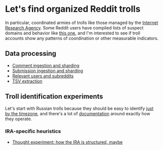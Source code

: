 # Let's find organized Reddit trolls
In particular, coordinated armies of trolls like those managed by the [Internet
Research Agency](https://en.wikipedia.org/wiki/Internet_Research_Agency). Some
Reddit users have compiled lists of suspect domains and behavior like [this
one](https://www.reddit.com/r/Fuckthealtright/comments/9hspmo/the_donald_is_actively_promoting_russian/),
and I'm interested to see if troll accounts show any patterns of coordination or
other measurable indicators.

## Data processing
- [Comment ingestion and sharding](data-comment-ingestion.md)
- [Submission ingestion and sharding](data-submission-ingestion.md)
- [Relevant users and subreddits](data-relevant.md)
- [TSV extraction](data-tsv.md)

## Troll identification experiments
Let's start with Russian trolls because they should be easy to identify [just by
the timezone](https://twitter.com/LamarWhiteJr/status/1040138113279045632), and
there's a lot of
[documentation](https://en.wikipedia.org/wiki/Timeline_of_Russian_interference_in_the_2016_United_States_elections)
around exactly how they operate.

### IRA-specific heuristics
- [Thought experiment: how the IRA is structured, maybe](ira-structure.md)
